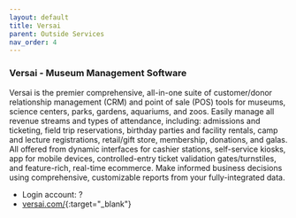 ```yaml
---
layout: default
title: Versai
parent: Outside Services
nav_order: 4
---
```


### Versai - Museum Management Software


Versai is the premier comprehensive, all-in-one suite of customer/donor relationship management (CRM) and point of sale (POS) tools for museums, science centers, parks, gardens, aquariums, and zoos.
Easily manage all revenue streams and types of attendance, including: admissions and ticketing, field trip reservations, birthday parties and facility rentals, camp and lecture registrations, retail/gift store, membership, donations, and galas. All offered from dynamic interfaces for cashier stations, self-service kiosks, app for mobile devices, controlled-entry ticket validation gates/turnstiles, and feature-rich, real-time ecommerce. Make informed business decisions using comprehensive, customizable reports from your fully-integrated data.


- Login account: ?
- [versai.com/](https://www.versai.com/){:target="_blank"}